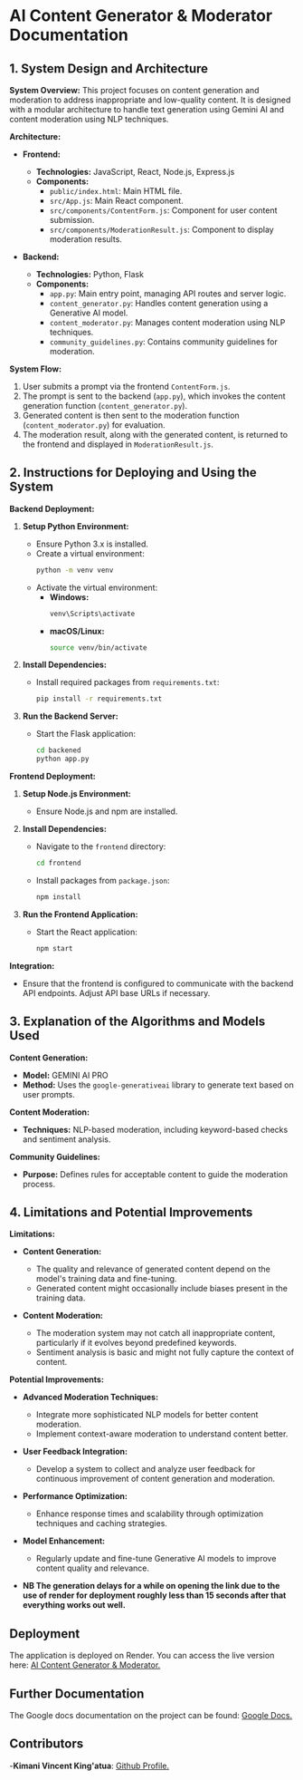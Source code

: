 # AI Content Generator & Moderator Documentation

## 1. System Design and Architecture

**System Overview:**
This project focuses on content generation and moderation to address inappropriate and low-quality content. It is designed with a modular architecture to handle text generation using Gemini AI and content moderation using NLP techniques.

**Architecture:**

- **Frontend:**
  - **Technologies:** JavaScript, React, Node.js, Express.js
  - **Components:**
    - `public/index.html`: Main HTML file.
    - `src/App.js`: Main React component.
    - `src/components/ContentForm.js`: Component for user content submission.
    - `src/components/ModerationResult.js`: Component to display moderation results.

- **Backend:**
  - **Technologies:** Python, Flask
  - **Components:**
    - `app.py`: Main entry point, managing API routes and server logic.
    - `content_generator.py`: Handles content generation using a Generative AI model.
    - `content_moderator.py`: Manages content moderation using NLP techniques.
    - `community_guidelines.py`: Contains community guidelines for moderation.

**System Flow:**
1. User submits a prompt via the frontend `ContentForm.js`.
2. The prompt is sent to the backend (`app.py`), which invokes the content generation function (`content_generator.py`).
3. Generated content is then sent to the moderation function (`content_moderator.py`) for evaluation.
4. The moderation result, along with the generated content, is returned to the frontend and displayed in `ModerationResult.js`.

## 2. Instructions for Deploying and Using the System

**Backend Deployment:**

1. **Setup Python Environment:**
   - Ensure Python 3.x is installed.
   - Create a virtual environment:
     ```bash
     python -m venv venv
     ```
   - Activate the virtual environment:
     - **Windows:**
       ```bash
       venv\Scripts\activate
       ```
     - **macOS/Linux:**
       ```bash
       source venv/bin/activate
       ```

2. **Install Dependencies:**
   - Install required packages from `requirements.txt`:
     ```bash
     pip install -r requirements.txt
     ```

3. **Run the Backend Server:**
   - Start the Flask application:
     ```bash
     cd backened
     python app.py
     ```

**Frontend Deployment:**

1. **Setup Node.js Environment:**
   - Ensure Node.js and npm are installed.

2. **Install Dependencies:**
   - Navigate to the `frontend` directory:
     ```bash
     cd frontend
     ```
   - Install packages from `package.json`:
     ```bash
     npm install
     ```

3. **Run the Frontend Application:**
   - Start the React application:
     ```bash
     npm start
     ```

**Integration:**

- Ensure that the frontend is configured to communicate with the backend API endpoints. Adjust API base URLs if necessary.

## 3. Explanation of the Algorithms and Models Used

**Content Generation:**
- **Model:** GEMINI AI PRO
- **Method:** Uses the `google-generativeai` library to generate text based on user prompts.

**Content Moderation:**
- **Techniques:** NLP-based moderation, including keyword-based checks and sentiment analysis.

**Community Guidelines:**
- **Purpose:** Defines rules for acceptable content to guide the moderation process.

## 4. Limitations and Potential Improvements

**Limitations:**
- **Content Generation:**
  - The quality and relevance of generated content depend on the model's training data and fine-tuning.
  - Generated content might occasionally include biases present in the training data.

- **Content Moderation:**
  - The moderation system may not catch all inappropriate content, particularly if it evolves beyond predefined keywords.
  - Sentiment analysis is basic and might not fully capture the context of content.

**Potential Improvements:**
- **Advanced Moderation Techniques:**
  - Integrate more sophisticated NLP models for better content moderation.
  - Implement context-aware moderation to understand content better.

- **User Feedback Integration:**
  - Develop a system to collect and analyze user feedback for continuous improvement of content generation and moderation.

- **Performance Optimization:**
  - Enhance response times and scalability through optimization techniques and caching strategies.

- **Model Enhancement:**
  - Regularly update and fine-tune Generative AI models to improve content quality and relevance.
 
- **NB The generation delays for a while on opening the link due to the use of render for deployment roughly less than 15 seconds after that everything works out well.**
  
## Deployment
The application is deployed on Render. You can access the live version here:
[AI Content Generator & Moderator.](https://content-ai-project-1.onrender.com)

## Further Documentation
The Google docs documentation on the project can be found:
[Google Docs.](https://docs.google.com/document/d/1qois6s9HkelGbigAZR7V02GQoM7tijVA0snLbUCT_Uo/edit?usp=sharing)

## Contributors
-**Kimani Vincent King'atua**: [Github Profile.](https://github.com/xfince)
